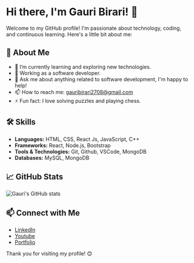 # Hi there, I'm Gauri Birari! 👋

Welcome to my GitHub profile! I'm passionate about technology, coding, and continuous learning. Here's a little bit about me:

## 🚀 About Me

- 🌱 I’m currently learning and exploring new technologies.
- 💼 Working as a software developer.
- 💬 Ask me about anything related to software development, I'm happy to help!
- 📫 How to reach me: [gauribirari2708@gmail.com](mailto:gauribirari2708@gmail.com)
- ⚡ Fun fact: I love solving puzzles and playing chess.

## 🛠️ Skills

- **Languages:** HTML, CSS, React Js, JavaScript, C++
- **Frameworks:** React, Node.js, Bootstrap
- **Tools & Technologies:** Git, Github, VSCode, MongoDB
- **Databases:** MySQL, MongoDB

## 📈 GitHub Stats

![Gauri's GitHub stats](https://github-readme-stats.vercel.app/api?username=GauriBirari&show_icons=true&theme=radical)

## 📫 Connect with Me

- [LinkedIn](https://www.linkedin.com/in/gauribirari/)
- [Youtube](https://www.youtube.com/@learnwithgauri6392)
- [Portfolio](https://gauribirari.onrender.com)

Thank you for visiting my profile! 😊
